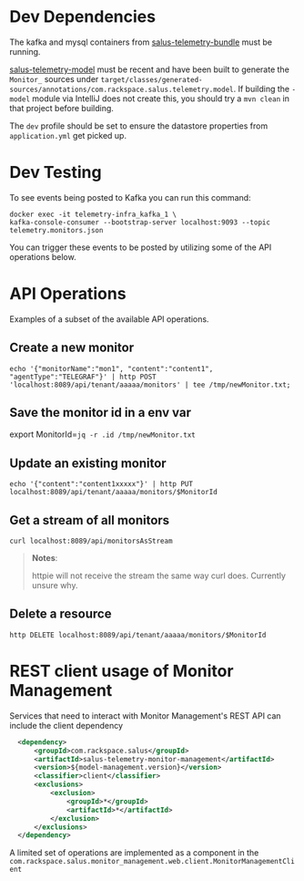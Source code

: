 # Dev Dependencies

The kafka and mysql containers from [salus-telemetry-bundle](https://github.com/racker/salus-telemetry-bundle#runningdeveloping-locally) must be running.

[salus-telemetry-model](https://github.com/racker/salus-telemetry-model) must be recent and have been built to generate the `Monitor_` sources under `target/classes/generated-sources/annotations/com.rackspace.salus.telemetry.model`.  If building the `-model` module via IntelliJ does not create this, you should try a `mvn clean` in that project before building.


The `dev` profile should be set to ensure the datastore properties from `application.yml` get picked up.

# Dev Testing

To see events being posted to Kafka you can run this command:
```
docker exec -it telemetry-infra_kafka_1 \
kafka-console-consumer --bootstrap-server localhost:9093 --topic telemetry.monitors.json
```

You can trigger these events to be posted by utilizing some of the API operations below.

# API Operations
Examples of a subset of the available API operations.

## Create a new monitor
```
echo '{"monitorName":"mon1", "content":"content1", "agentType":"TELEGRAF"}' | http POST 'localhost:8089/api/tenant/aaaaa/monitors' | tee /tmp/newMonitor.txt; 
```
## Save the monitor id in a env var
export MonitorId=`jq -r .id /tmp/newMonitor.txt`

## Update an existing monitor
```
echo '{"content":"content1xxxxx"}' | http PUT localhost:8089/api/tenant/aaaaa/monitors/$MonitorId
```

## Get a stream of all monitors
```
curl localhost:8089/api/monitorsAsStream
```

> **Notes**:
>
> httpie will not receive the stream the same way curl does.  Currently unsure why.


## Delete a resource
```
http DELETE localhost:8089/api/tenant/aaaaa/monitors/$MonitorId
```

# REST client usage of Monitor Management

Services that need to interact with Monitor Management's REST API can include the client dependency

```xml
  <dependency>
      <groupId>com.rackspace.salus</groupId>
      <artifactId>salus-telemetry-monitor-management</artifactId>
      <version>${model-management.version}</version>
      <classifier>client</classifier>
      <exclusions>
          <exclusion>
              <groupId>*</groupId>
              <artifactId>*</artifactId>
          </exclusion>
      </exclusions>
  </dependency>
```

A limited set of operations are implemented as a component in the 
`com.rackspace.salus.monitor_management.web.client.MonitorManagementClient`